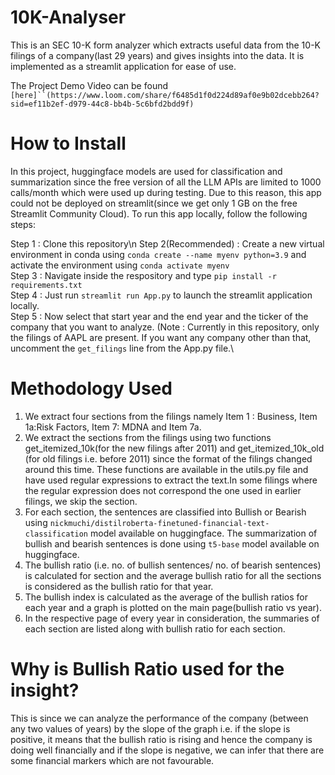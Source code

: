 # 10K-Analyser
 
This is an SEC 10-K form analyzer which extracts useful data from the 10-K filings of a company(last 29 years) and gives insights into the data. It is implemented as a streamlit application for ease of use.

The Project Demo Video can be found `[here]``(https://www.loom.com/share/f6485d1f0d224d89af0e9b02dcebb264?sid=ef11b2ef-d979-44c8-bb4b-5c6bfd2bdd9f)`

# How to Install

In this project, huggingface models are used for classification and summarization since the free version of all the LLM APIs are limited to 1000 calls/month which were used up during testing. Due to this reason, this app could not be deployed on streamlit(since we get only 1 GB on the free Streamlit Community Cloud).
To run this app locally, follow the following steps:

Step 1 : Clone this repository\n
Step 2(Recommended) : Create a new virtual environment in conda using `conda create --name myenv python=3.9` and activate the environment using `conda activate myenv`\
Step 3 : Navigate inside the respository and type `pip install -r requirements.txt`\
Step 4 : Just run `streamlit run App.py` to launch the streamlit application locally.\
Step 5 : Now select that start year and the end year and the ticker of the company that you want to analyze. 
        (Note : Currently in this repository, only the filings of AAPL are present. If you want any company other than that, uncomment the `get_filings` line from the App.py file.\

# Methodology Used

1. We extract four sections from the filings namely Item 1 : Business, Item 1a:Risk Factors, Item 7: MDNA and Item 7a.
2. We extract the sections from the filings using two functions get_itemized_10k(for the new filings after 2011) and get_itemized_10k_old (for old filings i.e. before 2011) since the format of the filings changed around this time. These functions are available in the utils.py file and have used regular expressions to extract the text.In some filings where the regular expression does not correspond the one used in earlier filings, we skip the section.
3. For each section, the sentences are classified into Bullish or Bearish using `nickmuchi/distilroberta-finetuned-financial-text-classification` model available on huggingface. The summarization of bullish and bearish sentences is done using `t5-base` model available on huggingface.
4. The bullish ratio (i.e. no. of bullish sentences/ no. of bearish sentences) is calculated for section and the average bullish ratio for all the sections is considered as the bullish ratio for that year.
5. The bullish index is calculated as the average of the bullish ratios for each year and a graph is plotted on the main page(bullish ratio vs year).
6. In the respective page of every year in consideration, the summaries of each section are listed along with bullish ratio for each section.

# Why is Bullish Ratio used for the insight?
This is since we can analyze the performance of the company (between any two values of years) by the slope of the graph i.e. if the slope is positive, it means that the bullish ratio is rising and hence the company is doing well financially and if the slope is negative, we can infer that there are some financial markers which are not favourable.
